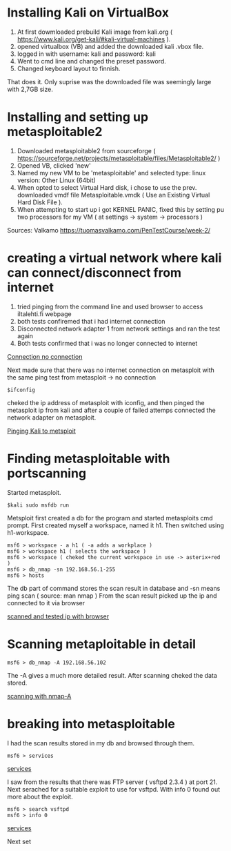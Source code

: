 # Installing Kali on VirtualBox

1. At first dowmloaded prebuild Kali image from kali.org ( https://www.kali.org/get-kali/#kali-virtual-machines ).
2. opened virtualbox (VB) and added the downloaded kali .vbox file.
3. logged in with username: kali and password: kali
4. Went to cmd line and changed the preset password. 
5. Changed keyboard layout to finnish.


That does it. Only suprise was the downloaded file was seemingly large with 2,7GB size.


# Installing and setting up metasploitable2

1. Downloaded metasploitable2 from sourceforge ( https://sourceforge.net/projects/metasploitable/files/Metasploitable2/ )
2. Opened VB, clicked 'new'
3. Named my new VM to be 'metasploitable' and selected type: linux version: Other Linux (64bit)
4. When opted to select Virtual Hard disk, i chose to use the prev. downloaded vmdf file Metasploitable.vmdk ( Use an Existing Virtual Hard Disk File ).
5. When attempting to start up i got KERNEL PANIC, fixed this by setting pu two processors for my VM ( at settings -> system -> processors )

Sources: Valkamo https://tuomasvalkamo.com/PenTestCourse/week-2/


# creating a virtual network where kali can connect/disconnect from internet

1. tried pinging from the command line and used browser to access iltalehti.fi webpage
2. both tests confiremed that i had internet connection
3. Disconnected network adapter 1 from network settings and ran the test again
4. Both tests confirmed that i was no longer connected to internet

[Connection no connection](/pingtest%20pass%26fail.jpg?raw=true "Testing connection")

Next made sure that there was no internet connection on metasploit with the same ping test from metasploit -> no connection
    
    $ifconfig

cheked the ip address of metasploit with iconfig, and then pinged the metasploit ip from kali and after a couple of failed attemps connected the network adapter on metasploit.

[Pinging Kali to metsploit](/pingkalitometa.jpg?raw=true "Testing connection")

# Finding metasploitable with portscanning

Started metasploit. 

    $kali sudo msfdb run

Metsploit first created a db for the program and started metasploits cmd prompt.
First created myself a workspace, named it h1. Then switched using h1-workspace.

    msf6 > workspace - a h1 ( -a adds a workplace )
    msf6 > workspace h1 ( selects the workspace )
    msf6 > workspace ( cheked the current workspace in use -> asterix+red )
    msf6 > db_nmap -sn 192.168.56.1-255
    msf6 > hosts

The db part of command stores the scan result in database and -sn means ping scan ( source: man nmap )
From the scan result picked up the ip and connected to it via browser

[scanned and tested ip with browser](/nmap.jpg?raw=true "scanning and testing")

# Scanning metaploitable in detail

    msf6 > db_nmap -A 192.168.56.102

The -A gives a much more detailed result. After scanning cheked the data stored.

[scanning with nmap-A](/nmap-A.jpg?raw=true "scanning with -A")
              
# breaking into metasploitable

I had the scan results stored in my db and browsed through them.

    msf6 > services

[services](/serv.jpg?raw=true "services")

I saw from the results that there was FTP server ( vsftpd 2.3.4 ) at port 21.
Next serached for a suitable exploit to use for vsftpd. With info 0 found out more about the exploit.

    msf6 > search vsftpd
    msf6 > info 0

[services](/info0.jpg?raw=true "services")

Next set

